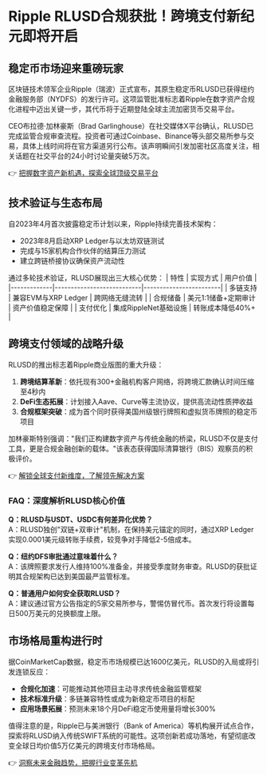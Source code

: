 # Ripple RLUSD合规获批！跨境支付新纪元即将开启

## 稳定币市场迎来重磅玩家
区块链技术领军企业Ripple（瑞波）正式宣布，其原生稳定币RLUSD已获得纽约金融服务部（NYDFS）的发行许可。这项监管批准标志着Ripple在数字资产合规化进程中迈出关键一步，其代币将于近期登陆全球主流加密货币交易平台。

CEO布拉德·加林豪斯（Brad Garlinghouse）在社交媒体X平台确认，RLUSD已完成监管合规审查流程。投资者可通过Coinbase、Binance等头部交易所参与交易，具体上线时间将在官方渠道另行公布。该声明瞬间引发加密社区高度关注，相关话题在社交平台的24小时讨论量突破5万次。

👉 [把握数字资产新机遇，探索全球顶级交易平台](https://bit.ly/okx_welcome)

## 技术验证与生态布局
自2023年4月首次披露稳定币计划以来，Ripple持续完善技术架构：
- 2023年8月启动XRP Ledger与以太坊双链测试
- 完成与15家机构合作伙伴的结算压力测试
- 建立跨链桥接协议确保资产流动性

通过多轮技术验证，RLUSD展现出三大核心优势：
| 特性        | 实现方式                  | 用户价值               |
|-------------|---------------------------|------------------------|
| 多链支持    | 兼容EVM与XRP Ledger       | 跨网络无缝流转         |
| 合规储备    | 美元1:1储备+定期审计      | 资产价值稳定保障       |
| 支付优化    | 集成RippleNet基础设施     | 转账成本降低40%+       |

## 跨境支付领域的战略升级
RLUSD的推出标志着Ripple商业版图的重大升级：
1. **跨境结算革新**：依托现有300+金融机构客户网络，将跨境汇款确认时间压缩至4秒内
2. **DeFi生态拓展**：计划接入Aave、Curve等主流协议，提供高流动性质押收益
3. **合规框架突破**：成为首个同时获得美国州级银行牌照和虚拟货币牌照的稳定币项目

加林豪斯特别强调："我们正构建数字资产与传统金融的桥梁，RLUSD不仅是支付工具，更是合规金融创新的载体。"该表态获得国际清算银行（BIS）观察员的积极评价。

👉 [解锁全球支付新维度，了解领先解决方案](https://bit.ly/okx_welcome)

### FAQ：深度解析RLUSD核心价值
**Q：RLUSD与USDT、USDC有何差异化优势？**  
A：RLUSD独创"双链+双审计"机制，在保持美元锚定的同时，通过XRP Ledger实现0.0001美元级转账手续费，较竞争对手降低2-5倍成本。

**Q：纽约DFS审批通过意味着什么？**  
A：该牌照要求发行人维持100%准备金，并接受季度财务审查。RLUSD的获批证明其合规架构已达到美国最严监管标准。

**Q：普通用户如何安全获取RLUSD？**  
A：建议通过官方公告指定的5家交易所参与，警惕仿冒代币。首次发行将设置每日500万美元的兑换额度上限。

## 市场格局重构进行时
据CoinMarketCap数据，稳定币市场规模已达1600亿美元，RLUSD的入局或将引发连锁反应：
- **合规化加速**：可能推动其他项目主动寻求传统金融监管框架
- **技术标准升级**：多链兼容特性或成为新稳定币项目的标配
- **应用场景拓展**：预测未来18个月DeFi稳定币使用量将增长300%

值得注意的是，Ripple已与美洲银行（Bank of America）等机构展开试点合作，探索将RLUSD纳入传统SWIFT系统的可能性。这项创新若成功落地，有望彻底改变全球日均价值5万亿美元的跨境支付市场格局。

👉 [洞察未来金融趋势，把握行业变革先机](https://bit.ly/okx_welcome)